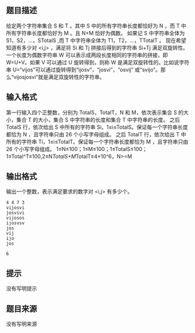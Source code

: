 


## 题目描述
给定两个字符串集合 S 和 T 。其中 S 中的所有字符串长度都恰好为 N ，而 T 中所有字符串长度都恰好为 M 。且 N+M 恰好为偶数。
如果记 S 中字符串全体为 S1，S2，...，STotalS ,而 T 中字符串全体为 T1，T2，...，TTotalT 。
现在希望知道有多少对 <i,j> ，满足将 Si 和 Tj 拼接后得到的字符串 Si+Tj 满足双旋转性。
一个长度为偶数字符串 W 可以表示成两段长度相同的字符串的拼接，即 W=U+V。如果 V 可以通过 U 旋转得到，则称 W 是满足双旋转性的。比如说字符串 U=“vijos”可以通过旋转得到“ijosv”，“josvi”，“osvij” 或“svijo”。那么“vijosjosvi”就是满足双旋转性的字符串。
## 输入格式
第一行输入四个正整数，分别为 TotalS，TotalT，N 和 M，依次表示集合 S 的大小，集合 T 的大小，集合 S 中字符串的长度和集合 T 中字符串的长度。
之后 TotalS 行，依次给出 S 中所有的字符串 Si，1≤i≤TotalS。保证每一个字符串长度都恰为 N ，且字符串只由 26 个小写字母组成。
之后 TotalT 行，依次给出 T 中所有的字符串 Ti，1≤i≤TotalT。保证每一个字符串长度都恰为 M ，且字符串只由 26 个小写字母组成。
1≤N≤100；1≤M≤100；1≤TotalS≤100；1≤Total^T≤100,2≤N*TotalS+M*TotalT≤4×10^6，N>=M
## 输出格式
输出一个整数，表示满足要求的数字对 <i,j> 有多少个。

```input1
4 4 7 3 
vijosvi 
josvivi 
vijosos 
ijosvsv 
jos 
vij 
ijo 
jos

```

```output1
6
```

## 提示
没有写明提示
## 题目来源
没有写明来源



